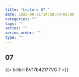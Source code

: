 ```yaml
---
title: "Lecture 07 "
date: 2025-09-21T14:58:43+08:00
categories: ""
tags: ""
series: ""
series_order: ""
type: ""
---
```


## 07

{{< bilibili BV17b42177VG 7 >}}


